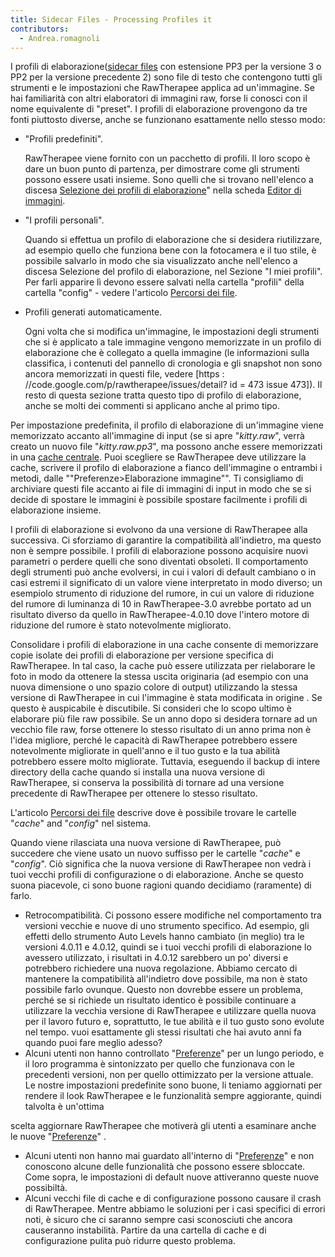 ```yaml
---
title: Sidecar Files - Processing Profiles it
contributors:
  - Andrea.romagnoli
---
```


I profili di elaborazione([sidecar
files](https://en.wikipedia.org/wiki/Sidecar_file) con estensione PP3
per la versione 3 o PP2 per la versione precedente 2) sono file di testo
che contengono tutti gli strumenti e le impostazioni che RawTherapee
applica ad un'immagine. Se hai familiarità con altri elaboratori di
immagini raw, forse li conosci con il nome equivalente di "preset". I
profili di elaborazione provengono da tre fonti piuttosto diverse, anche
se funzionano esattamente nello stesso modo:

- "Profili predefiniti".
    
  RawTherapee viene fornito con un pacchetto di profili. Il loro scopo è
  dare un buon punto di partenza, per dimostrare come gli strumenti
  possono essere usati insieme. Sono quelli che si trovano nell'elenco a
  discesa [Selezione dei profili di
  elaborazione](The_Image_Editor_Tab#Processing_Profile_Selector.md)"
  nella scheda [Editor di immagini](the_image_editor_tab).
- "I profili personali".
    
  Quando si effettua un profilo di elaborazione che si desidera
  riutilizzare, ad esempio quello che funziona bene con la fotocamera e
  il tuo stile, è possibile salvarlo in modo che sia visualizzato anche
  nell'elenco a discesa Selezione del profilo di elaborazione, nel
  Sezione "I miei profili". Per farli apparire lì devono essere salvati
  nella cartella "profili" della cartella "config" - vedere l'articolo
  [Percorsi dei file](file_paths).
- Profili generati automaticamente.
    
  Ogni volta che si modifica un'immagine, le impostazioni degli
  strumenti che si è applicato a tale immagine vengono memorizzate in un
  profilo di elaborazione che è collegato a quella immagine (le
  informazioni sulla classifica, i contenuti del pannello di cronologia
  e gli snapshot non sono ancora memorizzati in questi file, vedere
  \[https : //code.google.com/p/rawtherapee/issues/detail? id = 473
  issue 473\]). Il resto di questa sezione tratta questo tipo di profilo
  di elaborazione, anche se molti dei commenti si applicano anche al
  primo tipo.

Per impostazione predefinita, il profilo di elaborazione di un'immagine
viene memorizzato accanto all'immagine di input (se si apre
"*kitty.raw*", verrà creato un nuovo file "*kitty.raw.pp3*", ma possono
anche essere memorizzati in una [cache centrale](file_paths).
Puoi scegliere se RawTherapee deve utilizzare la cache, scrivere il
profilo di elaborazione a fianco dell'immagine o entrambi i metodi,
dalle ""Preferenze\>Elaborazione immagine"". Ti consigliamo di
archiviare questi file accanto ai file di immagini di input in modo che
se si decide di spostare le immagini è possibile spostare facilmente i
profili di elaborazione insieme.

I profili di elaborazione si evolvono da una versione di RawTherapee
alla successiva. Ci sforziamo di garantire la compatibilità
all'indietro, ma questo non è sempre possibile. I profili di
elaborazione possono acquisire nuovi parametri o perdere quelli che sono
diventati obsoleti. Il comportamento degli strumenti può anche
evolversi, in cui i valori di default cambiano o in casi estremi il
significato di un valore viene interpretato in modo diverso; un
esempiolo strumento di riduzione del rumore, in cui un valore di
riduzione del rumore di luminanza di 10 in RawTherapee-3.0 avrebbe
portato ad un risultato diverso da quello in RawTherapee-4.0.10 dove
l'intero motore di riduzione del rumore è stato notevolmente migliorato.

Consolidare i profili di elaborazione in una cache consente di
memorizzare copie isolate dei profili di elaborazione per versione
specifica di RawTherapee. In tal caso, la cache può essere utilizzata
per rielaborare le foto in modo da ottenere la stessa uscita originaria
(ad esempio con una nuova dimensione o uno spazio colore di output)
utilizzando la stessa versione di RawTherapee in cui l'immagine è stata
modificata in origine . Se questo è auspicabile è discutibile. Si
consideri che lo scopo ultimo è elaborare più file raw possibile. Se un
anno dopo si desidera tornare ad un vecchio file raw, forse ottenere lo
stesso risultato di un anno prima non è l'idea migliore, perché le
capacità di RawTherapee potrebbero essere notevolmente migliorate in
quell'anno e il tuo gusto e la tua abilità potrebbero essere molto
migliorate. Tuttavia, eseguendo il backup di intere directory della
cache quando si installa una nuova versione di RawTherapee, si conserva
la possibilità di tornare ad una versione precedente di RawTherapee per
ottenere lo stesso risultato.

L'articolo [Percorsi dei file](file_paths) descrive dove è
possibile trovare le cartelle "*cache*" and "*config*" nel sistema.

Quando viene rilasciata una nuova versione di RawTherapee, può succedere
che viene usato un nuovo suffisso per le cartelle "*cache*" e
"*config*". Ciò significa che la nuova versione di RawTherapee non vedrà
i tuoi vecchi profili di configurazione o di elaborazione. Anche se
questo suona piacevole, ci sono buone ragioni quando decidiamo
(raramente) di farlo.

- Retrocompatibilità. Ci possono essere modifiche nel comportamento tra
  versioni vecchie e nuove di uno strumento specifico. Ad esempio, gli
  effetti dello strumento Auto Levels hanno cambiato (in meglio) tra le
  versioni 4.0.11 e 4.0.12, quindi se i tuoi vecchi profili di
  elaborazione lo avessero utilizzato, i risultati in 4.0.12 sarebbero
  un po' diversi e potrebbero richiedere una nuova regolazione. Abbiamo
  cercato di mantenere la compatibilità all'indietro dove possibile, ma
  non è stato possibile farlo ovunque. Questo non dovrebbe essere un
  problema, perché se si richiede un risultato identico è possibile
  continuare a utilizzare la vecchia versione di RawTherapee e
  utilizzare quella nuova per il lavoro futuro e, soprattutto, le tue
  abilità e il tuo gusto sono evolute nel tempo. vuoi esattamente gli
  stessi risultati che hai avuto anni fa quando puoi fare meglio adesso?
- Alcuni utenti non hanno controllato
  "[Preferenze](preferences)" per un lungo periodo, e il loro
  programma è sintonizzato per quello che funzionava con le precedenti
  versioni, non per quello ottimizzato per la versione attuale. Le
  nostre impostazioni predefinite sono buone, li teniamo aggiornati per
  rendere il look RawTherapee e le funzionalità sempre aggiorante,
  quindi talvolta è un'ottima

scelta aggiornare RawTherapee che motiverà gli utenti a esaminare anche
le nuove "[Preferenze](preferences)" .

- Alcuni utenti non hanno mai guardato all'interno di
  "[Preferenze](preferences)" e non conoscono alcune delle
  funzionalità che possono essere sbloccate. Come sopra, le impostazioni
  di default nuove attiveranno queste nuove possibiltà.
- Alcuni vecchi file di cache e di configurazione possono causare il
  crash di RawTherapee. Mentre abbiamo le soluzioni per i casi specifici
  di errori noti, è sicuro che ci saranno sempre casi sconosciuti che
  ancora causeranno instabilità. Partire da una cartella di cache e di
  configurazione pulita può ridurre questo problema.
